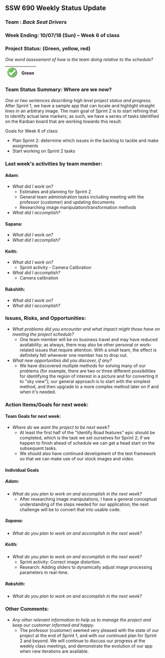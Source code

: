 ## SSW 690 Weekly Status Update 

### Team : _Back Seat Drivers_

### Week Ending: 10/07/18 (Sun) – Week 6 of class

### Project Status: (Green, yellow, red)

_One word assessment of how is the team doing relative to the schedule?_

| ![Green](https://github.com/Scarabyte/SSW690-Project/blob/master/docs/StatusUpdates/status_green.png?raw=true) | Green  |
| ----------- |:-----------:|

### Team Status Summary: Where are we now?

_One or two sentences describing high level project status and progress._
After Sprint 1, we have a sample app that can locate and highlight straight lines in an arbitrary image. The main goal of Sprint 2 is to start refining that to identify actual lane markers; as such, we have a series of tasks identified on the Kanban board that are working towards this result.

Goals for Week 6 of class:
* Plan Sprint 2: determine which issues in the backlog to tackle and make assignments
* Start working on Sprint 2 tasks

### Last week&#39;s activities by team member:

#### Adam:

* _What did I work on?_
  * Estimates and planning for Sprint 2
  * General team administration tasks including meeting with the professor (customer) and updating documents
  * Researching image manipulation/transformation methods
* _What did I accomplish?_

#### Sapana:

* _What did I work on?_
* _What did I accomplish?_

#### Keith:

* _What did I work on?_
  * Sprint activity - Camera Calibration
* _What did I accomplish?_
  * Camera calibration

#### Rakshith:

* _What did I work on?_
* _What did I accomplish?_

### Issues, Risks, and Opportunities:

* _What problems did you encounter and what impact might those have on meeting the project schedule?_
  * One team member will be on business travel and may have reduced availability; as always, there may also be other personal or work-related issues that require attention. With a small team, the effect is definitely felt whenever one member has to drop out.
* _What new opportunities did you discover, if any?_
  * We have discovered multiple methods for solving many of our problems (for example, there are two or three different possibilities for identifying the region of interest in a picture and for converting it to "sky view"); our general approach is to start with the simplest method, and then upgrade to a more complex method later on if and when it's needed.

### Action Items/Goals for next week:

#### Team Goals for next week:

* _Where do we want the project to be next week?_
  * At least the first half of the "Identify Road features" epic should be completed, which is the task we set ourselves for Sprint 2; if we happen to finish ahead of schedule we can get a head start on the subsequent tasks.
  * We should also have continued development of the test framework so that we can make use of our stock images and video.

#### Individual Goals

##### Adam:

* _What do you plan to work on and accomplish in the next week?_
  * After researching image manipulations, I have a general conceptual understanding of the steps needed for our application; the next challenge will be to convert that into usable code.

##### Sapana:

* _What do you plan to work on and accomplish in the next week?_

##### Keith:

* _What do you plan to work on and accomplish in the next week?_
  * Sprint activity: Correct image distortion.
  * Research: Adding sliders to dynamically adjust image processing parameters in real-time.

##### Rakshith:

* _What do you plan to work on and accomplish in the next week?_

### Other Comments:

* _Any other relevant information to help us to manage the project and keep our customer informed and happy._
  * The professor (customer) seemed very pleased with the state of our project at the end of Sprint 1, and with our continued plan for Sprint 2 and beyond. We will continue to discuss our progress at the weekly class meetings, and demonstrate the evolution of our app when new iterations are available.
